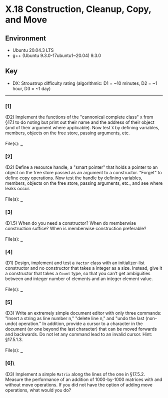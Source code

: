 # X.18 Construction, Cleanup, Copy, and Move

## Environment
- Ubuntu 20.04.3 LTS
- g++ (Ubuntu 9.3.0-17ubuntu1~20.04) 9.3.0

## Key
- DX: Stroustrup difficulty rating (algorithmic: D1 = ~10 minutes, D2 = ~1 hour, D3 = ~1 day)

---

### \[1\]
(D2) Implement the functions of the "cannonical complete class" `X` from §17.1 to do noting but print out their name and the address of their object (and of their argument where applicable). Now test `X` by defining variables, members, objects on the free store, passing arguments, etc.\
\
File(s): [`_`](./)

### \[2\]
(D2) Define a resource handle, a "smart pointer" that holds a pointer to an object on the free store passed as an argument to a constructor. "Forget" to define copy operations. Now test the handle by defining variables, members, objects on the free store, passing arguments, etc., and see where leaks occur.\
\
File(s): [`_`](./)

### \[3\]
(D1.5) When do you need a constructor? When do memberwise construction suffice? When is memberwise construction preferable?\
\
File(s): [`_`](./)

### \[4\]
(D1) Design, implement and test a `Vector` class with an initializer-list constructor and no constructor that takes a integer as a size. Instead, give it a constructor that takes a `Count` type, so that you can’t get ambiguities between and integer number of elements and an integer element value.\
\
File(s): [`_`](./)

### \[5\]
(D3) Write an extremely simple document editor with only three commands: "Insert a string as line number n," "delete line n," and "undo the last (non-undo) operation." In addition, provide a cursor to a character in the document (or one beyond the last character) that can be moved forwards and backwards. Do not let any command lead to an invalid cursor. Hint: §17.5.1.3.\
\
File(s): [`_`](./)

### \[6\]\
(D3) Implement a simple `Matrix` along the lines of the one in §17.5.2. Measure the performance of an addition of 1000-by-1000 matrices with and without move operations. If you did not have the option of adding move operations, what would you do?

